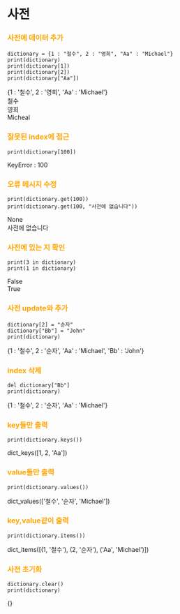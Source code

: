 # <span style = "color : ">사전</span>

### <span style = "color : orange">사전에 데이터 추가</span>
```
dictionary = {1 : "철수", 2 : "영희", "Aa" : "Michael"}
print(dictionary)
print(dictionary[1])
print(dictionary[2])
print(dictionary["Aa"])
```
{1 : '철수', 2 : '영희', 'Aa' : 'Michael'}  
철수  
영희  
Micheal
### <span style = "color : orange">잘못된 index에 접근</span>
```
print(dictionary[100])
```
KeyError : 100
### <span style = "color : orange">오류 메시지 수정</span>
```
print(dictionary.get(100))
print(dictionary.get(100, "사전에 없습니다"))
```
None  
사전에 없습니다
### <span style = "color : orange">사전에 있는 지 확인</span>
```
print(3 in dictionary)
print(1 in dictionary)
```
False  
True
### <span style = "color : orange">사전 update와 추가</span>
```
dictionary[2] = "순자"
dictionary["Bb"] = "John"
print(dictionary)
```
{1 : '철수', 2 : '순자', 'Aa' : 'Michael', 'Bb' : 'John'}
### <span style = "color : orange">index 삭제</span>
```
del dictionary["Bb"]
print(dictionary)
```
{1 : '철수', 2 : '순자', 'Aa' : 'Michael'}
### <span style = "color : orange">key들만 출력</span>
```
print(dictionary.keys())
```
dict_keys([1, 2, 'Aa'])
### <span style = "color : orange">value들만 출력</span>
```
print(dictionary.values())
```
dict_values(['철수', '순자', 'Michael'])
### <span style = "color : orange">key,value같이 출력</span>
```
print(dictionary.items())
```
dict_items([(1, '철수'), (2, '순자'), ('Aa', 'Michael')])
### <span style = "color : orange">사전 초기화</span>
```
dictionary.clear()
print(dictionary)
```
{}